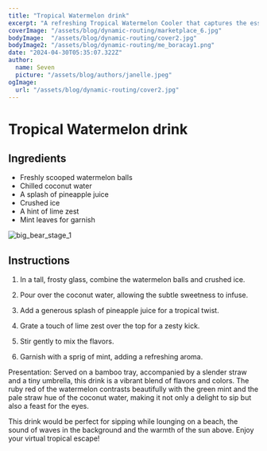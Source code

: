 ```yaml
---
title: "Tropical Watermelon drink"
excerpt: "A refreshing Tropical Watermelon Cooler that captures the essence of a sun-kissed beach getaway."
coverImage: "/assets/blog/dynamic-routing/marketplace_6.jpg"
bodyImage:  "/assets/blog/dynamic-routing/cover2.jpg"
bodyImage2: "/assets/blog/dynamic-routing/me_boracay1.png"
date: "2024-04-30T05:35:07.322Z"
author:
  name: Seven
  picture: "/assets/blog/authors/janelle.jpeg"
ogImage:
  url: "/assets/blog/dynamic-routing/cover2.jpg"
---
```


# Tropical Watermelon drink

## Ingredients

- Freshly scooped watermelon balls
- Chilled coconut water
- A splash of pineapple juice
- Crushed ice
- A hint of lime zest
- Mint leaves for garnish

![big_bear_stage_1](/assets/blog/dynamic-routing/tropical_sky1.png)

## Instructions

1. In a tall, frosty glass, combine the watermelon balls and crushed ice.

2. Pour over the coconut water, allowing the subtle sweetness to infuse.

3. Add a generous splash of pineapple juice for a tropical twist.

4. Grate a touch of lime zest over the top for a zesty kick.

5. Stir gently to mix the flavors.

6. Garnish with a sprig of mint, adding a refreshing aroma.

Presentation: Served on a bamboo tray, accompanied by a slender straw and a tiny umbrella, this drink is a vibrant blend of flavors and colors. The ruby red of the watermelon contrasts beautifully with the green mint and the pale straw hue of the coconut water, making it not only a delight to sip but also a feast for the eyes.

This drink would be perfect for sipping while lounging on a beach, the sound of waves in the background and the warmth of the sun above. Enjoy your virtual tropical escape! 